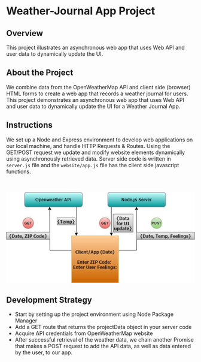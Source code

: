 # Weather-Journal App Project

## Overview
This project illustrates an asynchronous web app that uses Web API and user data to dynamically update the UI. 

## About the Project
We combine data from the OpenWeatherMap API and client side (browser) HTML forms to create a web app that records a weather journal for users. This project demonstrates an asynchronous web app that uses Web API and user data to dynamically update the UI for a Weather Journal App.

## Instructions
We set up a Node and Express environment to develop web applications on our local machine, and handle HTTP Requests & Routes. Using the GET/POST request we update and modify website elements dynamically using asynchronously retrieved data.
Server side code is written in `server.js` file and the `website/app.js` file has the client side javascript functions.

<br>

![](images/architecture.jpg)

## Development Strategy

* Start by setting up the project environment using Node Package Manager
* Add a GET route that returns the projectData object in your server code
* Acquire API credentials from OpenWeatherMap website
* After successful retrieval of the weather data, we chain another Promise that makes a POST request to add the API data, as well as data entered by the user, to our app.

